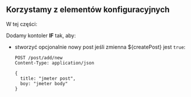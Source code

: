 ## Korzystamy z elementów konfiguracyjnych

W tej części:

Dodamy kontoler **IF** tak, aby:
- stworzyć opcjonalnie nowy post jeśli zmienna ${createPost} jest `true`:
  ```
  POST /post/add/new
  Content-Type: application/json
  
  {
    title: "jmeter post",
    boy: "jmeter body"
  }
  ```